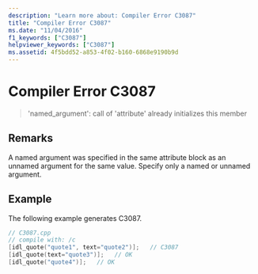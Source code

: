 ```yaml
---
description: "Learn more about: Compiler Error C3087"
title: "Compiler Error C3087"
ms.date: "11/04/2016"
f1_keywords: ["C3087"]
helpviewer_keywords: ["C3087"]
ms.assetid: 4f5bdd52-a853-4f02-b160-6868e9190b9d
---
```

# Compiler Error C3087

> 'named_argument': call of 'attribute' already initializes this member

## Remarks

A named argument was specified in the same attribute block as an unnamed argument for the same value. Specify only a named or unnamed argument.

## Example

The following example generates C3087.

```cpp
// C3087.cpp
// compile with: /c
[idl_quote("quote1", text="quote2")];   // C3087
[idl_quote(text="quote3")];   // OK
[idl_quote("quote4")];   // OK
```
